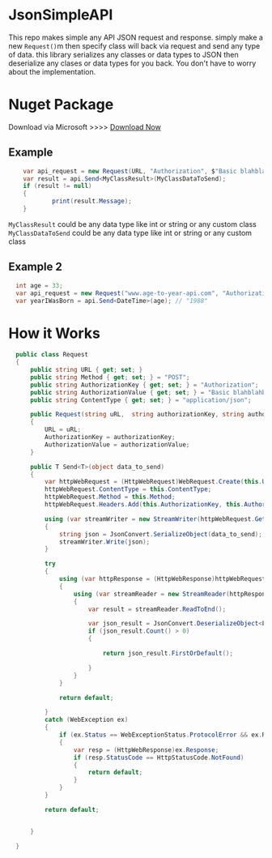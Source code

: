 # JsonSimpleAPI

This repo makes simple any API JSON request and response. simply make a new `Request()`m then specify class will back via request and send any type of data. this library serializes any classes or data types to JSON then deserialize any clases or data types for you back. You don't have to worry about the implementation.


Nuget Package
===============

Download via Microsoft >>>> [Download Now](https://www.nuget.org/packages/Peyman.JsonSimpleAPI/1.0.0)


## Example
```csharp    
    var api_request = new Request(URL, "Authorization", $"Basic blahblahapikey==");
    var result = api.Send<MyClassResult>(MyClassDataToSend);
    if (result != null)
    {
            print(result.Message);
    }
```

`MyClassResult` could be any data type like int or string or any custom class   
`MyClassDataToSend` could be any data type like int or string or any custom class   


## Example 2

```csharp
  int age = 33;
  var api_request = new Request("www.age-to-year-api.com", "Authorization", $"Basic blahblahapikey==");
  var yearIWasBorn = api.Send<DateTime>(age); // "1988"
```
  
  
How it Works
==============
  
  
  ```csharp
    public class Request
    {
        public string URL { get; set; }
        public string Method { get; set; } = "POST";
        public string AuthorizationKey { get; set; } = "Authorization";
        public string AuthorizationValue { get; set; } = "Basic blahblahblah==";
        public string ContentType { get; set; } = "application/json";

        public Request(string uRL,  string authorizationKey, string authorizationValue)
        {
            URL = uRL;
            AuthorizationKey = authorizationKey;
            AuthorizationValue = authorizationValue;
        }

        public T Send<T>(object data_to_send)
        {
            var httpWebRequest = (HttpWebRequest)WebRequest.Create(this.URL);
            httpWebRequest.ContentType = this.ContentType;
            httpWebRequest.Method = this.Method;
            httpWebRequest.Headers.Add(this.AuthorizationKey, this.AuthorizationValue);

            using (var streamWriter = new StreamWriter(httpWebRequest.GetRequestStream()))
            {
                string json = JsonConvert.SerializeObject(data_to_send);
                streamWriter.Write(json);
            }

            try
            {
                using (var httpResponse = (HttpWebResponse)httpWebRequest.GetResponse())
                {
                    using (var streamReader = new StreamReader(httpResponse.GetResponseStream()))
                    {
                        var result = streamReader.ReadToEnd();

                        var json_result = JsonConvert.DeserializeObject<List<T>>(result);
                        if (json_result.Count() > 0)
                        {

                            return json_result.FirstOrDefault();

                        }
                    }
                }

                return default;

            }
            catch (WebException ex)
            {
                if (ex.Status == WebExceptionStatus.ProtocolError && ex.Response != null)
                {
                    var resp = (HttpWebResponse)ex.Response;
                    if (resp.StatusCode == HttpStatusCode.NotFound)
                    {
                        return default;
                    }
                }
            }

            return default;


        }

    }
```
  
